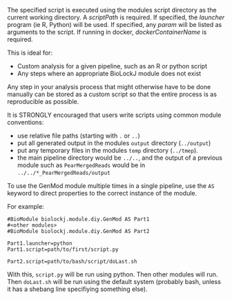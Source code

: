 
The specified script is executed using the modules script directory as the current working directory. A _scriptPath_ is required.  If specified, the _launcher_ program (ie R, Python) will be used.  If specified, any _param_ will be listed as arguments to the script.  If running in docker, _dockerContainerName_ is required.

This is ideal for:

 * Custom analysis for a given pipeline, such as an R or python script
 * Any steps where an appropriate BioLockJ module does not exist

Any step in your analysis process that might otherwise have to be done manually can be stored as a custom script so that the entire process is as reproducible as possible.

It is STRONGLY encouraged that users write scripts using common module conventions:

 * use relative file paths (starting with `.` or `..`)
 * put all generated output in the modules `output` directory (`../output`)
 * put any temporary files in the modules `temp` directory (`../tmep`).  
 * the main pipeline directory would be `../..`, and the output of a previous module such as `PearMergedReads` would be in `../../*_PearMergedReads/output`

To use the GenMod module multiple times in a single pipeline, use the `AS` keyword to direct properties to the correct instance of the module.

For example:
```
#BioModule biolockj.module.diy.GenMod AS Part1
#<other modules>
#BioModule biolockj.module.diy.GenMod AS Part2

Part1.launcher=python
Part1.script=path/to/first/script.py

Part2.script=path/to/bash/script/doLast.sh
```
With this, `script.py` will be run using python.  Then other modules will run. Then `doLast.sh` will be run using the default system (probably bash, unless it has a shebang line specifiying something else).
